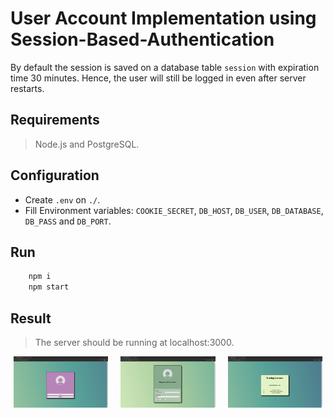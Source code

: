 # User Account Implementation using Session-Based-Authentication
By default the session is saved on a database table `session` with expiration time 30 minutes. Hence, the user will still be logged in even after server restarts.

## Requirements
> Node.js and PostgreSQL.

## Configuration
- Create `.env` on `./`.
- Fill Environment variables: `COOKIE_SECRET`, `DB_HOST`, `DB_USER`, `DB_DATABASE`, `DB_PASS` and `DB_PORT`. 

## Run
```bash
    npm i
    npm start
```

## Result
> The server should be running at localhost:3000.

<div style="display: flex; justify-content:center; gap: 20px; ">
<img style="width:30%" src="./images/ss1.png">
<img style="width:30%" src="./images/ss2.png">
<img style="width:30%" src="./images/ss3.png">
</div>

